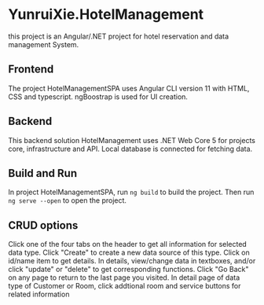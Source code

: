 # YunruiXie.HotelManagement

this project is an Angular/.NET project for hotel reservation and data management System.

## Frontend

The project HotelManagementSPA uses Angular CLI version 11 with HTML, CSS and typescript. ngBoostrap is used for UI creation.

## Backend

This backend solution HotelManagement uses .NET Web Core 5 for projects core, infrastructure and API. Local database is connected for fetching data.

## Build and Run

In project HotelManagementSPA, run `ng build` to build the project. Then run `ng serve --open` to open the project.

## CRUD options

Click one of the four tabs on the header to get all information for selected data type. 
Click "Create" to create a new data source of this type.
Click on id/name item to get details.
In details, view/change data in textboxes, and/or click "update" or "delete" to get corresponding functions.
Click "Go Back" on any page to return to the last page you visited.
In detail page of data type of Customer or Room, click addtional room and service buttons for related information 
